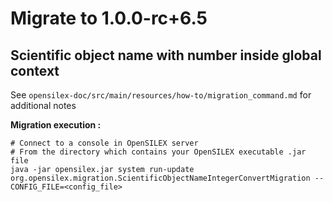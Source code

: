 # Migrate to 1.0.0-rc+6.5

## Scientific object name with number inside global context

See `opensilex-doc/src/main/resources/how-to/migration_command.md` for additional notes

**Migration execution :** 

```shell
# Connect to a console in OpenSILEX server
# From the directory which contains your OpenSILEX executable .jar file
java -jar opensilex.jar system run-update org.opensilex.migration.ScientificObjectNameIntegerConvertMigration --CONFIG_FILE=<config_file>
```


